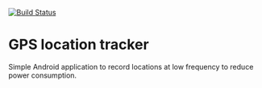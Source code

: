 [![Build Status](https://travis-ci.org/rofferom/gpstracker-android.svg?branch=master)](https://travis-ci.org/rofferom/gpstracker-android)
# GPS location tracker

Simple Android application to record locations at low frequency to reduce power consumption.
